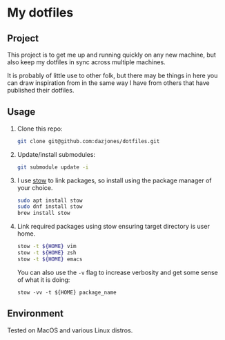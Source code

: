 # My dotfiles

## Project

This project is to get me up and running quickly on any new machine, but also keep my dotfiles in sync across multiple machines.

It is probably of little use to other folk, but there may be things in here you can draw inspiration from in the same way I have from others that have published their dotfiles.

## Usage

1. Clone this repo:

    ```sh
    git clone git@github.com:dazjones/dotfiles.git
    ```

2. Update/install submodules:

    ```sh 
    git submodule update -i
    ```

3. I use [stow](https://brandon.invergo.net/news/2012-05-26-using-gnu-stow-to-manage-your-dotfiles.html) to link packages, so install using the package manager of your choice.

    ```sh
    sudo apt install stow
    sudo dnf install stow
    brew install stow
    ```

4. Link required packages using stow ensuring target directory is user home.

    ```sh
    stow -t ${HOME} vim
    stow -t ${HOME} zsh
    stow -t ${HOME} emacs
    ```

    You can also use the `-v` flag to increase verbosity and get some sense of what it is doing:

    ```
    stow -vv -t ${HOME} package_name
    ```
## Environment

Tested on MacOS and various Linux distros.
